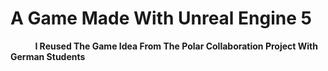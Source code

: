 # A Game Made With Unreal Engine 5

$~$
$~$
$~$
$~$
$~$
 **I Reused The Game Idea From The Polar Collaboration Project With German Students**
 
